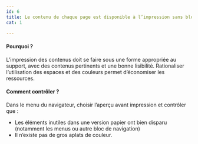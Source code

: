 ```yaml
---
id: 6
title: Le contenu de chaque page est disponible à l’impression sans bloc de navigation ni aplat de couleur
cat: 1

---
```


#### Pourquoi ?

L’impression des contenus doit se faire sous une forme appropriée au support, avec des contenus pertinents et une bonne lisibilité. Rationaliser l’utilisation des espaces et des couleurs permet d’économiser les ressources.

#### Comment contrôler ?

Dans le menu du navigateur, choisir l’aperçu avant impression et contrôler que :
* Les éléments inutiles dans une version papier ont bien disparu (notamment les menus ou autre bloc de navigation)
* Il n’existe pas de gros aplats de couleur.
